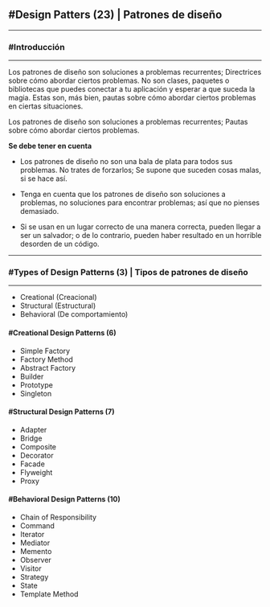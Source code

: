 ## \#Design Patters (23) | Patrones de diseño
---

### \#Introducción
---



Los patrones de diseño son soluciones a problemas recurrentes; Directrices sobre cómo abordar ciertos problemas. No son clases, paquetes o bibliotecas que puedes conectar a tu aplicación y esperar a que suceda la magia. Estas son, más bien, pautas sobre cómo abordar ciertos problemas en ciertas situaciones.

Los patrones de diseño son soluciones a problemas recurrentes; Pautas sobre cómo abordar ciertos problemas.


**Se debe tener en cuenta**

+ Los patrones de diseño no son una bala de plata para todos sus problemas.
No trates de forzarlos; Se supone que suceden cosas malas, si se hace así.

+ Tenga en cuenta que los patrones de diseño son soluciones a problemas, no soluciones para encontrar problemas; así que no pienses demasiado.

+ Si se usan en un lugar correcto de una manera correcta, pueden llegar a ser un salvador; o de lo contrario, pueden haber resultado en un horrible desorden de un código.

---

### \#Types of Design Patterns (3) | Tipos de patrones de diseño
---

- Creational (Creacional)
- Structural (Estructural)
- Behavioral (De comportamiento)


#### \#Creational Design Patterns (6)


- Simple Factory
- Factory Method
- Abstract Factory
- Builder
- Prototype
- Singleton

#### \#Structural Design Patterns (7)

- Adapter
- Bridge
- Composite
- Decorator
- Facade
- Flyweight
- Proxy

#### \#Behavioral Design Patterns (10)


- Chain of Responsibility
- Command
- Iterator
- Mediator
- Memento
- Observer
- Visitor
- Strategy
- State
- Template Method








